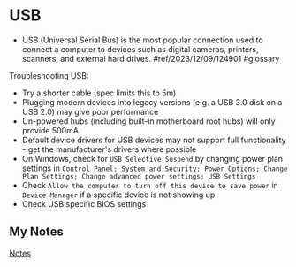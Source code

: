 # USB
- USB (Universal Serial Bus) is the most popular connection used to connect a computer to devices such as digital cameras, printers, scanners, and external hard drives. #ref/2023/12/09/124901 #glossary 

Troubleshooting USB:
- Try a shorter cable (spec limits this to 5m)
- Plugging modern devices into legacy versions (e.g. a USB 3.0 disk on a USB 2.0) may give poor performance
- Un-powered hubs (including built-in motherboard root hubs) will only provide 500mA
- Default device drivers for USB devices may not support full functionality - get the manufacturer's drivers where possible
- On Windows, check for `USB Selective Suspend` by changing power plan settings in `Control Panel; System and Security; Power Options; Change Plan Settings; Change advanced power settings; USB Settings`
- Check `Allow the computer to turn off this device to save power` in `Device Manager` if a specific device is not showing up
- Check USB specific BIOS  settings
## My Notes
[Notes](mynotes/usb-notes.md)
